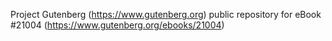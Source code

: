 Project Gutenberg (https://www.gutenberg.org) public repository for eBook #21004 (https://www.gutenberg.org/ebooks/21004)
